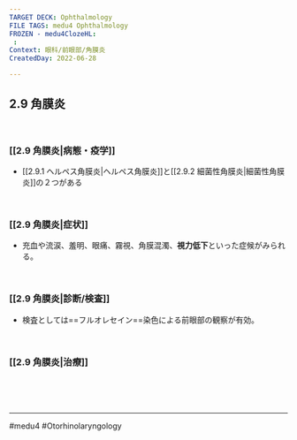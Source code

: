 ```yaml
---
TARGET DECK: Ophthalmology
FILE TAGS: medu4 Ophthalmology
FROZEN - medu4ClozeHL:
 : 
Context: 眼科/前眼部/角膜炎
CreatedDay: 2022-06-28

---
```


## 2.9 角膜炎

<br>

### [[2.9 角膜炎|病態・疫学]]
* [[2.9.1 ヘルペス角膜炎|ヘルペス角膜炎]]と[[2.9.2 細菌性角膜炎|細菌性角膜炎]]の２つがある

<br>

### [[2.9 角膜炎|症状]]
* 充血や流涙、羞明、眼痛、霧視、角膜混濁、**視力低下**といった症候がみられる。

<br>

### [[2.9 角膜炎|診断/検査]]
* 検査としては==フルオレセイン==染色による前眼部の観察が有効。
<!--ID: 1656411227511-->


<br>

### [[2.9 角膜炎|治療]]


<br><br><br>

---
#medu4 #Otorhinolaryngology 